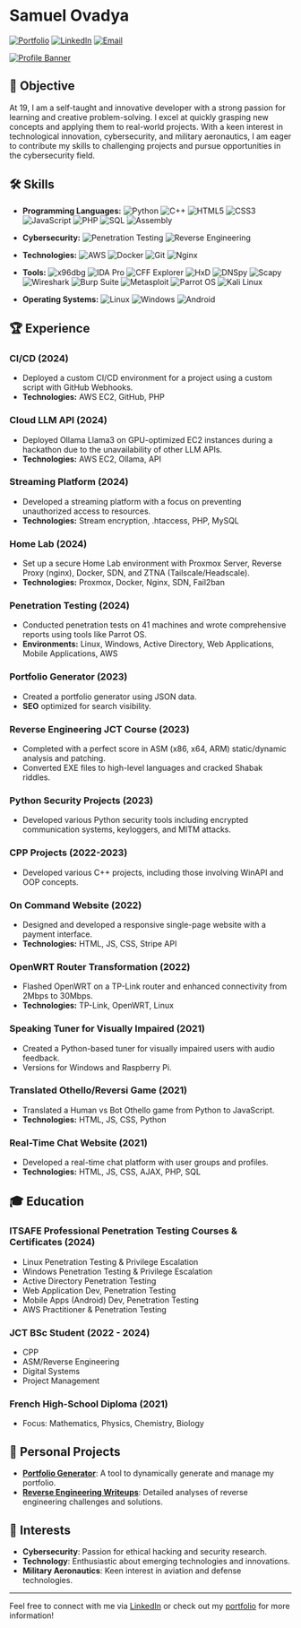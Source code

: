 # Samuel Ovadya

[![Portfolio](https://img.shields.io/badge/Portfolio-%E2%9C%94-green)](https://shmuel.ovh) 
[![LinkedIn](https://img.shields.io/badge/LinkedIn-%E2%9C%94-blue)](https://linkedin.com/in/samuel-ovadya-942594250/)
[![Email](https://img.shields.io/badge/Email-%E2%9C%94-red)](mailto:portfolio.samuel@ovadya.com)

[![Profile Banner](https://i.postimg.cc/LXTLG1Cn/DALL-E-2024-09-13-01-45-15-A-dark-futuristic-banner-for-a-cyber-oriented-Red-Team-Git-Hub-profile.webp)](https://postimg.cc/6288vyNX)

## 🌟 Objective

At 19, I am a self-taught and innovative developer with a strong passion for learning and creative problem-solving. I excel at quickly grasping new concepts and applying them to real-world projects. With a keen interest in technological innovation, cybersecurity, and military aeronautics, I am eager to contribute my skills to challenging projects and pursue opportunities in the cybersecurity field.

## 🛠 Skills

- **Programming Languages:** 
  ![Python](https://img.shields.io/badge/-Python-3776AB?logo=python&logoColor=white) 
  ![C++](https://img.shields.io/badge/-C++-00599C?logo=cplusplus&logoColor=white) 
  ![HTML5](https://img.shields.io/badge/-HTML5-E34F26?logo=html5&logoColor=white) 
  ![CSS3](https://img.shields.io/badge/-CSS3-1572B6?logo=css3&logoColor=white) 
  ![JavaScript](https://img.shields.io/badge/-JavaScript-F7DF1E?logo=javascript&logoColor=black) 
  ![PHP](https://img.shields.io/badge/-PHP-777BB4?logo=php&logoColor=white) 
  ![SQL](https://img.shields.io/badge/-SQL-4479A1?logo=sqlite&logoColor=white) 
  ![Assembly](https://img.shields.io/badge/-Assembly-%23F7E01E?logo=assembly&logoColor=black) 

- **Cybersecurity:** 
  ![Penetration Testing](https://img.shields.io/badge/-Penetration%20Testing-FFD700?logo=security&logoColor=black) 
  ![Reverse Engineering](https://img.shields.io/badge/-Reverse%20Engineering-8B4513?logo=security&logoColor=white) 

- **Technologies:** 
  ![AWS](https://img.shields.io/badge/-AWS-232F3E?logo=amazonaws&logoColor=white) 
  ![Docker](https://img.shields.io/badge/-Docker-2496ED?logo=docker&logoColor=white) 
  ![Git](https://img.shields.io/badge/-Git-F05032?logo=git&logoColor=white) 
  ![Nginx](https://img.shields.io/badge/-Nginx-009639?logo=nginx&logoColor=white) 

- **Tools:** 
  ![x96dbg](https://img.shields.io/badge/-x96dbg-FFD700?logo=debugging&logoColor=black) 
  ![IDA Pro](https://img.shields.io/badge/-IDA%20Pro-5C2D91?logo=ida&logoColor=white) 
  ![CFF Explorer](https://img.shields.io/badge/-CFF%20Explorer-8B4513?logo=security&logoColor=white) 
  ![HxD](https://img.shields.io/badge/-HxD-8A2BE2?logo=security&logoColor=white) 
  ![DNSpy](https://img.shields.io/badge/-DNSpy-6A5ACD?logo=security&logoColor=white) 
  ![Scapy](https://img.shields.io/badge/-Scapy-2C6AA4?logo=python&logoColor=white) 
  ![Wireshark](https://img.shields.io/badge/-Wireshark-1E9C74?logo=wireshark&logoColor=white) 
  ![Burp Suite](https://img.shields.io/badge/-Burp%20Suite-6D8CFE?logo=burpsuite&logoColor=white) 
  ![Metasploit](https://img.shields.io/badge/-Metasploit-FF5A5F?logo=metasploit&logoColor=white) 
  ![Parrot OS](https://img.shields.io/badge/-Parrot%20OS-00BFFF?logo=linux&logoColor=white) 
  ![Kali Linux](https://img.shields.io/badge/-Kali%20Linux-557C94?logo=linux&logoColor=white) 

- **Operating Systems:** 
  ![Linux](https://img.shields.io/badge/-Linux-FCC624?logo=linux&logoColor=black) 
  ![Windows](https://img.shields.io/badge/-Windows-0078D4?logo=windows&logoColor=white) 
  ![Android](https://img.shields.io/badge/-Android-3DDC84?logo=android&logoColor=white) 

## 🏆 Experience

### CI/CD (2024)
- Deployed a custom CI/CD environment for a project using a custom script with GitHub Webhooks.
- **Technologies:** AWS EC2, GitHub, PHP

### Cloud LLM API (2024)
- Deployed Ollama Llama3 on GPU-optimized EC2 instances during a hackathon due to the unavailability of other LLM APIs.
- **Technologies:** AWS EC2, Ollama, API

### Streaming Platform (2024)
- Developed a streaming platform with a focus on preventing unauthorized access to resources.
- **Technologies:** Stream encryption, .htaccess, PHP, MySQL

### Home Lab (2024)
- Set up a secure Home Lab environment with Proxmox Server, Reverse Proxy (nginx), Docker, SDN, and ZTNA (Tailscale/Headscale).
- **Technologies:** Proxmox, Docker, Nginx, SDN, Fail2ban

### Penetration Testing (2024)
- Conducted penetration tests on 41 machines and wrote comprehensive reports using tools like Parrot OS.
- **Environments:** Linux, Windows, Active Directory, Web Applications, Mobile Applications, AWS

### Portfolio Generator (2023)
- Created a portfolio generator using JSON data.
- **SEO** optimized for search visibility.

### Reverse Engineering JCT Course (2023)
- Completed with a perfect score in ASM (x86, x64, ARM) static/dynamic analysis and patching.
- Converted EXE files to high-level languages and cracked Shabak riddles.

### Python Security Projects (2023)
- Developed various Python security tools including encrypted communication systems, keyloggers, and MITM attacks.

### CPP Projects (2022-2023)
- Developed various C++ projects, including those involving WinAPI and OOP concepts.

### On Command Website (2022)
- Designed and developed a responsive single-page website with a payment interface.
- **Technologies:** HTML, JS, CSS, Stripe API

### OpenWRT Router Transformation (2022)
- Flashed OpenWRT on a TP-Link router and enhanced connectivity from 2Mbps to 30Mbps.
- **Technologies:** TP-Link, OpenWRT, Linux

### Speaking Tuner for Visually Impaired (2021)
- Created a Python-based tuner for visually impaired users with audio feedback.
- Versions for Windows and Raspberry Pi.

### Translated Othello/Reversi Game (2021)
- Translated a Human vs Bot Othello game from Python to JavaScript.
- **Technologies:** HTML, JS, CSS, Python

### Real-Time Chat Website (2021)
- Developed a real-time chat platform with user groups and profiles.
- **Technologies:** HTML, JS, CSS, AJAX, PHP, SQL

## 🎓 Education

### ITSAFE Professional Penetration Testing Courses & Certificates (2024)
- Linux Penetration Testing & Privilege Escalation
- Windows Penetration Testing & Privilege Escalation
- Active Directory Penetration Testing
- Web Application Dev, Penetration Testing
- Mobile Apps (Android) Dev, Penetration Testing
- AWS Practitioner & Penetration Testing

### JCT BSc Student (2022 - 2024)
- CPP
- ASM/Reverse Engineering
- Digital Systems
- Project Management

### French High-School Diploma (2021)
- Focus: Mathematics, Physics, Chemistry, Biology

## 🔗 Personal Projects

- **[Portfolio Generator](#)**: A tool to dynamically generate and manage my portfolio.
- **[Reverse Engineering Writeups](#)**: Detailed analyses of reverse engineering challenges and solutions.

## 💬 Interests

- **Cybersecurity**: Passion for ethical hacking and security research.
- **Technology**: Enthusiastic about emerging technologies and innovations.
- **Military Aeronautics**: Keen interest in aviation and defense technologies.

---

Feel free to connect with me via [LinkedIn](https://linkedin.com/in/samuel-ovadya-942594250/) or check out my [portfolio](https://shmuel.ovh) for more information!
